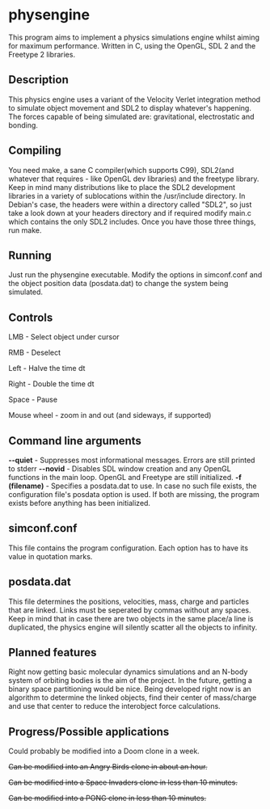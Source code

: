 physengine
=================

This program aims to implement a physics simulations engine whilst aiming for maximum performance. Written in C, using the OpenGL, SDL 2 and the Freetype 2 libraries.

Description
-----------
This physics engine uses a variant of the Velocity Verlet integration method to simulate object movement and SDL2 to display whatever's happening. The forces capable of being simulated are: gravitational, electrostatic and bonding.

Compiling
---------
You need make, a sane C compiler(which supports C99), SDL2(and whatever that requires - like OpenGL dev libraries) and the freetype library. Keep in mind many distributions like to place the SDL2 development libraries in a variety of sublocations within the /usr/include directory. In Debian's case, the headers were within a directory called "SDL2", so just take a look down at your headers directory and if required modify main.c which contains the only SDL2 includes.
Once you have those three things, run make.

Running
-------
Just run the physengine executable. Modify the options in simconf.conf and the object position data (posdata.dat) to change the system being simulated.

Controls
--------
LMB   - Select object under cursor

RMB   - Deselect

Left  - Halve the time dt

Right - Double the time dt

Space - Pause

Mouse wheel - zoom in and out (and sideways, if supported)

Command line arguments
----------------------
**--quiet** - Suppresses most informational messages. Errors are still printed to stderr
**--novid** - Disables SDL window creation and any OpenGL functions in the main loop. OpenGL and Freetype are still initialized.
**-f (filename)** - Specifies a posdata.dat to use. In case no such file exists, the configuration file's posdata option is used. If both are missing, the program exists before anything has been initialized.

simconf.conf
------------
This file contains the program configuration. Each option has to have its value in quotation marks.

posdata.dat
-----------
This file determines the positions, velocities, mass, charge and particles that are linked. Links must be seperated by commas without any spaces. Keep in mind that in case there are two objects in the same place/a line is duplicated, the physics engine will silently scatter all the objects to infinity.

Planned features
----------------
Right now getting basic molecular dynamics simulations and an N-body system of orbiting bodies is the aim of the project. In the future, getting a binary space partitioning would be nice.
Being developed right now is an algorithm to determine the linked objects, find their center of mass/charge and use that center to reduce the interobject force calculations.

Progress/Possible applications
------------------------------
Could probably be modified into a Doom clone in a week.

~~Can be modified into an Angry Birds clone in about an hour.~~

~~Can be modified into a Space Invaders clone in less than 10 minutes.~~

~~Can be modified into a PONG clone in less than 10 minutes.~~
